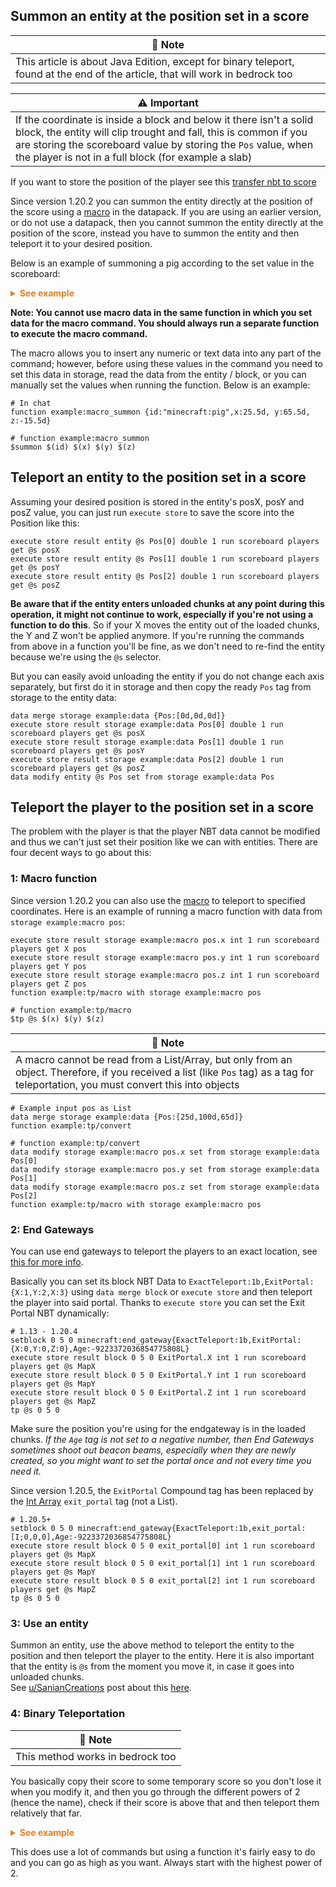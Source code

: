 ## Summon an entity at the position set in a score

| 📝 Note |
|---------|
|This article is about Java Edition, except for binary teleport, found at the end of the article, that will work in bedrock too|

| ⚠️ Important |
|--------------|
|If the coordinate is inside a block and below it there isn't a solid block, the entity will clip trought and fall, this is common if you are storing the scoreboard value by storing the `Pos` value, when the player is not in a full block (for example a slab)|

If you want to store the position of the player see this [transfer nbt to score](wiki/questions/nbttransfer)

Since version 1.20.2 you can summon the entity directly at the position of the score using a [macro](https://minecraft.wiki/w/Function_(Java_Edition)#Macros) in the datapack. If you are using an earlier version, or do not use a datapack, then you cannot summon the entity directly at the position of the score, instead you have to summon the entity and then teleport it to your desired position.

Below is an example of summoning a pig according to the set value in the scoreboard:

<details>
  <summary style="color: #e67e22; font-weight: bold;">See example</summary>

```mcfunction
# Setup
scoreboard objectives add pos dummy
scoreboard players set X pos 10
scoreboard players set Y pos 64
scoreboard players set Z pos 10
function example:summon/pig

# function example:summon/pig
execute store result storage example:macro pos.x int 1 run scoreboard players get X pos
execute store result storage example:macro pos.y int 1 run scoreboard players get Y pos
execute store result storage example:macro pos.z int 1 run scoreboard players get Z pos
function example:summon/pig_macro with storage example:macro pos

# function example:summon/pig_macro
$summon minecraft:pig $(x) $(y) $(z) {Tags:["custom_pig"]}
$particle minecraft:happy_villager $(x) $(y) $(z) 0.5 0.5 0.5 0 200
$tellraw @a "Pig summoning at $(x) $(y) $(z)"
```
</details>

**Note: You cannot use macro data in the same function in which you set data for the macro command. You should always run a separate function to execute the macro command.**

The macro allows you to insert any numeric or text data into any part of the command; however, before using these values in the command you need to set this data in storage, read the data from the entity / block, or you can manually set the values when running the function. Below is an example:

```mcfunction
# In chat
function example:macro_summon {id:"minecraft:pig",x:25.5d, y:65.5d, z:-15.5d}

# function example:macro_summon
$summon $(id) $(x) $(y) $(z)
```

## Teleport an entity to the position set in a score

Assuming your desired position is stored in the entity's posX, posY and posZ value, you can just run `execute store` to save the score into the Position like this:

```mcfunction
execute store result entity @s Pos[0] double 1 run scoreboard players get @s posX
execute store result entity @s Pos[1] double 1 run scoreboard players get @s posY
execute store result entity @s Pos[2] double 1 run scoreboard players get @s posZ
```

**Be aware that if the entity enters unloaded chunks at any point during this operation, it might not continue to work, especially if you're not using a function to do this**. So if your X moves the entity out of the loaded chunks, the Y and Z won't be applied anymore. If you're running the commands from above in a function you'll be fine, as we don't need to re-find the entity because we're using the `@s` selector.

But you can easily avoid unloading the entity if you do not change each axis separately, but first do it in storage and then copy the ready `Pos` tag from storage to the entity data:

```mcfunction
data merge storage example:data {Pos:[0d,0d,0d]}
execute store result storage example:data Pos[0] double 1 run scoreboard players get @s posX
execute store result storage example:data Pos[1] double 1 run scoreboard players get @s posY
execute store result storage example:data Pos[2] double 1 run scoreboard players get @s posZ
data modify entity @s Pos set from storage example:data Pos
```

## Teleport the player to the position set in a score

The problem with the player is that the player NBT data cannot be modified and thus we can't just set their position like we can with entities. There are four decent ways to go about this:

### 1: Macro function

Since version 1.20.2 you can also use the [macro](https://minecraft.wiki/w/Function_(Java_Edition)#Macros) to teleport to specified coordinates. Here is an example of running a macro function with data from `storage example:macro pos`:

```mcfunction
execute store result storage example:macro pos.x int 1 run scoreboard players get X pos
execute store result storage example:macro pos.y int 1 run scoreboard players get Y pos
execute store result storage example:macro pos.z int 1 run scoreboard players get Z pos
function example:tp/macro with storage example:macro pos

# function example:tp/macro
$tp @s $(x) $(y) $(z)
```

| 📝 Note |
|---------|
|A macro cannot be read from a List/Array, but only from an object. Therefore, if you received a list (like `Pos` tag) as a tag for teleportation, you must convert this into objects|

```mcfunction
# Example input pos as List
data merge storage example:data {Pos:[25d,100d,65d]}
function example:tp/convert

# function example:tp/convert
data modify storage example:macro pos.x set from storage example:data Pos[0]
data modify storage example:macro pos.y set from storage example:data Pos[1]
data modify storage example:macro pos.z set from storage example:data Pos[2]
function example:tp/macro with storage example:macro pos
```

### 2: End Gateways

You can use end gateways to teleport the players to an exact location, see [this for more info](https://minecraft.wiki/End_Gateway_(block)#Data_values).  

Basically you can set its block NBT Data to `ExactTeleport:1b,ExitPortal:{X:1,Y:2,X:3}` using `data merge block` or `execute store` and then teleport the player into said portal. Thanks to `execute store` you can set the Exit Portal NBT dynamically:

```mcfunction
# 1.13 - 1.20.4
setblock 0 5 0 minecraft:end_gateway{ExactTeleport:1b,ExitPortal:{X:0,Y:0,Z:0},Age:-9223372036854775808L}
execute store result block 0 5 0 ExitPortal.X int 1 run scoreboard players get @s MapX
execute store result block 0 5 0 ExitPortal.Y int 1 run scoreboard players get @s MapY
execute store result block 0 5 0 ExitPortal.Z int 1 run scoreboard players get @s MapZ
tp @s 0 5 0
```

Make sure the position you're using for the endgateway is in the loaded chunks. _If the `Age` tag is not set to a negative number, then End Gateways sometimes shoot out beacon beams, especially when they are newly created, so you might want to set the portal once and not every time you need it._

Since version 1.20.5, the `ExitPortal` Compound tag has been replaced by the [Int Array](https://minecraft.wiki/w/NBT_format#Data_types) `exit_portal` tag (not a List).

```mcfunction
# 1.20.5+
setblock 0 5 0 minecraft:end_gateway{ExactTeleport:1b,exit_portal:[I;0,0,0],Age:-9223372036854775808L}
execute store result block 0 5 0 exit_portal[0] int 1 run scoreboard players get @s MapX
execute store result block 0 5 0 exit_portal[1] int 1 run scoreboard players get @s MapY
execute store result block 0 5 0 exit_portal[2] int 1 run scoreboard players get @s MapZ
tp @s 0 5 0
```

### 3: Use an entity

Summon an entity, use the above method to teleport the entity to the position and then teleport the player to the entity. Here it is also important that the entity is `@s` from the moment you move it, in case it goes into unloaded chunks.  
See [u/SanianCreations](https://www.reddit.com/u/SanianCreations) post about this [here](https://www.reddit.com/r/MinecraftCommands/comments/fd1lds/new_method_to_tp_to_scoreboard_values).

### 4: Binary Teleportation

| 📝 Note |
|---------|
|This method works in bedrock too|

You basically copy their score to some temporary score so you don't lose it when you modify it, and then you go through the different powers of 2 (hence the name), check if their score is above that and then teleport them relatively that far.

<details>
  <summary style="color: #e67e22; font-weight: bold;">See example</summary>

```mcfunction
execute as @a unless score @s xTmp matches 0 if score @s xTmp = @s xTmp run teleport @s 0 0 0

execute as @a[scores={xTmp=128..}] at @s run tp @s ~128 ~ ~
scoreboard players remove @a[scores={xTmp=128..}] xTmp 128

execute as @a[scores={xTmp=64..}] at @s run tp @s ~64 ~ ~
scoreboard players remove @a[scores={xTmp=64..}] xTmp 64

execute as @a[scores={xTmp=32..}] at @s run tp @s ~32 ~ ~
scoreboard players remove @a[scores={xTmp=32..}] xTmp 32

....
all the way down to 1, repeat for all 3 coordinates
```
</details>

This does use a lot of commands but using a function it's fairly easy to do and you can go as high as you want. Always start with the highest power of 2.
